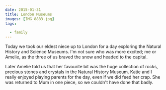 ```yaml
---
date: 2015-01-31
title: London Museums
images: [IMG_8883.jpg]
tags:

  - family
---
```

Today we took our eldest niece up to London for a day exploring the Natural History and Science Museums. I'm not sure who was more excited; me or Amelie, as the three of us braved the snow and headed to the capital.

Later Amelie told us that her favourite bit was the huge collection of rocks, precious stones and crystals in the Natural History Museum. Katie and I really enjoyed playing parents for the day, even if we did feed her crap. She was returned to Mum in one piece, so we couldn't have done that badly.